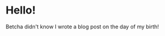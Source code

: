 <!--07/13/1993-->
<!--programming-->
Hello!
=== 
Betcha didn't know I wrote a blog post on the day of my birth!